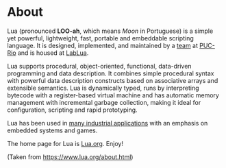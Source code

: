 # About

Lua (pronounced __LOO-ah__, which means *Moon* in Portuguese) is a simple yet powerful, lightweight, fast, portable and embeddable scripting language.
It is designed, implemented, and maintained by a [team](https://www.lua.org/authors.html) at [PUC-Rio](https://www.puc-rio.br/) and is housed at [LabLua](http://www.lua.inf.puc-rio.br/).

Lua supports procedural, object-oriented, functional, data-driven programming and data description.
It combines simple procedural syntax with powerful data description constructs based on associative arrays and extensible semantics.
Lua is dynamically typed, runs by interpreting bytecode with a register-based virtual machine and has automatic memory management with incremental garbage collection, making it ideal for configuration, scripting and rapid prototyping.

Lua has been used in [many industrial applications](https://en.wikipedia.org/wiki/Category:Lua_(programming_language)-scriptable_software) with an emphasis on embedded systems and games.

The home page for Lua is [Lua.org](https://www.lua.org/).
Enjoy!

(Taken from https://www.lua.org/about.html)
